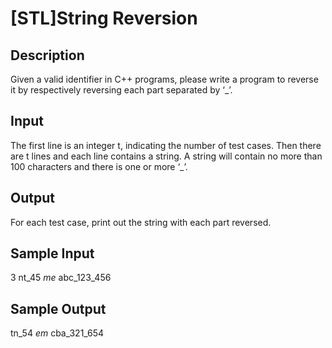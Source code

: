 # [STL]String Reversion

## Description
Given a valid identifier in C++ programs, please write a program to reverse it by respectively reversing each part separated by ‘_’.
## Input
The first line is an integer t, indicating the number of test cases.
Then there are t lines and each line contains a string. A string will contain no more than 100 characters and there is one or more ‘_’.

## Output
For each test case, print out the string with each part reversed.
## Sample Input
3
nt_45
_me_
abc_123_456

## Sample Output
tn_54
_em_
cba_321_654

